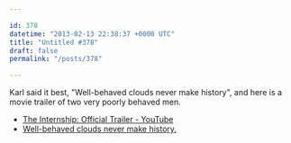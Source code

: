 ```yaml
---

id: 378
datetime: "2013-02-13 22:38:37 +0000 UTC"
title: "Untitled #378"
draft: false
permalink: "/posts/378"

---
```


Karl said it best, "Well-behaved clouds never make history", and here is a movie trailer of two very poorly behaved men. 

 
 * [The Internship: Official Trailer - YouTube](http://www.youtube.com/watch?v=ehJFc1W0VKE)
 * [Well-behaved clouds never make history.](https://twitter.com/KarlTheFog/status/301738693692125185)


